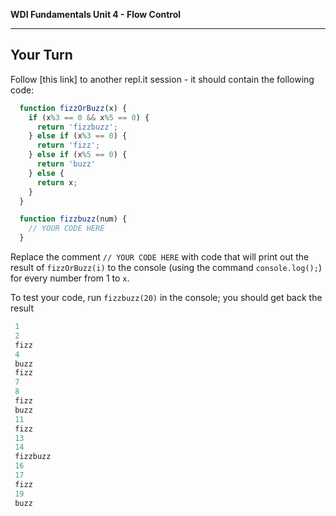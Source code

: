 **WDI Fundamentals Unit 4 - Flow Control**

---

## Your Turn

Follow [this link] to another repl.it session - it should contain the following code:

```javascript
  function fizzOrBuzz(x) {
    if (x%3 == 0 && x%5 == 0) {
      return 'fizzbuzz';
    } else if (x%3 == 0) {
      return 'fizz';
    } else if (x%5 == 0) {
      return 'buzz'
    } else {
      return x;
    }
  }

  function fizzbuzz(num) {
    // YOUR CODE HERE
  }
```

Replace the comment `// YOUR CODE HERE` with code that will print out the result of `fizzOrBuzz(i)` to the console (using the command `console.log();`) for every number from 1 to `x`.

To test your code, run `fizzbuzz(20)` in the console; you should get back the result

```javascript
 1
 2
 fizz
 4
 buzz
 fizz
 7
 8
 fizz
 buzz
 11
 fizz
 13
 14
 fizzbuzz
 16
 17
 fizz
 19
 buzz
```
